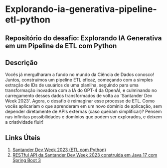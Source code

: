 # Explorando-ia-generativa-pipeline-etl-python

## Repositório do desafio: Explorando IA Generativa em um Pipeline de ETL com Python

## Descrição

Vocês já mergulharam a fundo no mundo da Ciência de Dados conosco! Juntos, construímos um pipeline ETL eficaz, começando com a simples extração de IDs de usuários de uma planilha, seguindo para uma transformação inovadora com a IA do GPT-4 da OpenAI, e culminando no carregamento desses dados transformados de volta ao 'Santander Dev Week 2023'. Agora, o desafio é reimaginar esse processo de ETL. Como vocês aplicariam o que aprenderam em um novo domínio de aplicação, sem depender diretamente de APIs externas (caso queiram simplificar)? Pensem nas infinitas possibilidades e domínios que podem ser explorados, e deixem a criatividade fluir!

## Links Úteis

1. [Santander Dev Week 2023 (ETL com Python)](https://colab.research.google.com/drive/1SF_Q3AybFPozCcoFBptDSFbMk-6IVGF-?usp=sharing)
2. [RESTful API da Santander Dev Week 2023 construída em Java 17 com Spring Boot 3](https://github.com/digitalinnovationone/santander-dev-week-2023-api)